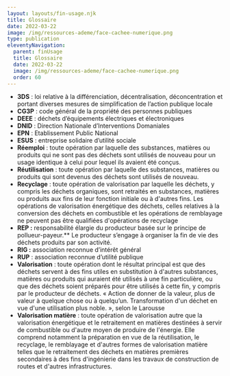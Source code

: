 ```yaml
---
layout: layouts/fin-usage.njk
title: Glossaire
date: 2022-03-22
image: /img/ressources-ademe/face-cachee-numerique.png
type: publication
eleventyNavigation:
  parent: finUsage
  title: Glossaire
  date: 2022-03-22
  image: /img/ressources-ademe/face-cachee-numerique.png
  order: 60
---
```


- **3DS** : loi relative à la différenciation, décentralisation, déconcentration et portant diverses mesures de simplification de l’action publique locale
- **CG3P** : code général de la propriété des personnes publiques
- **DEEE** : déchets d’équipements électriques et électroniques
- **DNID** : Direction Nationale d’Interventions Domaniales
- **EPN** : Etablissement Public National
- **ESUS** : entreprise solidaire d’utilité sociale
- **Réemploi** : toute opération par laquelle des substances, matières ou produits qui ne sont pas des déchets sont utilisés de nouveau pour un usage identique à celui pour lequel ils avaient été conçus.
- **Réutilisation** : toute opération par laquelle des substances, matières ou produits qui sont devenus des déchets sont utilisés de nouveau.
- **Recyclage** : toute opération de valorisation par laquelle les déchets, y compris les déchets organiques, sont retraités en substances, matières ou produits aux fins de leur fonction initiale ou à d'autres fins. Les opérations de valorisation énergétique des déchets, celles relatives à la conversion des déchets en combustible et les opérations de remblayage ne peuvent pas être qualifiées d'opérations de recyclage
- **REP :** responsabilité élargie du producteur basée sur le principe de pollueur-payeur.** Le producteur s’engage à organiser la fin de vie des déchets produits par son activité.
- **RIG :** association reconnue d’intérêt général
- **RUP** : association reconnue d’utilité publique
- **Valorisation** : toute opération dont le résultat principal est que des déchets servent à des fins utiles en substitution à d'autres substances, matières ou produits qui auraient été utilisés à une fin particulière, ou que des déchets soient préparés pour être utilisés à cette fin, y compris par le producteur de déchets. « Action de donner de la valeur, plus de valeur à quelque chose ou à quelqu’un. Transformation d'un déchet en vue d'une utilisation plus noble. », selon le Larousse
- **Valorisation matière** : toute opération de valorisation autre que la valorisation énergétique et le retraitement en matières destinées à servir de combustible ou d'autre moyen de produire de l'énergie. Elle comprend notamment la préparation en vue de la réutilisation, le recyclage, le remblayage et d'autres formes de valorisation matière telles que le retraitement des déchets en matières premières secondaires à des fins d'ingénierie dans les travaux de construction de routes et d'autres infrastructures.
